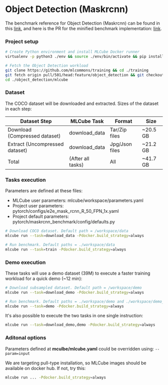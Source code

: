 # Object Detection (Maskrcnn)

The benchmark reference for Object Detection (Maskrcnn) can be found in this [link](https://github.com/mlcommons/training/tree/master/retired_benchmarks/maskrcnn), and here is the PR for the minified benchmark implementation: [link](https://github.com/mlcommons/training/pull/501).

### Project setup

```bash
# Create Python environment and install MLCube Docker runner 
virtualenv -p python3 ./env && source ./env/bin/activate && pip install pip==24.0 && pip install mlcube-docker

# Fetch the Object Detection workload
git clone https://github.com/mlcommons/training && cd ./training
git fetch origin pull/501/head:feature/object_detection && git checkout feature/object_detection
cd ./object_detection/mlcube
```

### Dataset

The COCO dataset will be downloaded and extracted. Sizes of the dataset in each step:

| Dataset Step                   | MLCube Task       | Format         | Size     |
|--------------------------------|-------------------|----------------|----------|
| Download (Compressed dataset)  | download_data     | Tar/Zip files  | ~20.5 GB |
| Extract (Uncompressed dataset) | download_data     | Jpg/Json files | ~21.2 GB |
| Total                          | (After all tasks) | All            | ~41.7 GB |

### Tasks execution

Parameters are defined at these files:

* MLCube user parameters: mlcube/workspace/parameters.yaml
* Project user parameters: pytorch/configs/e2e_mask_rcnn_R_50_FPN_1x.yaml
* Project default parameters: pytorch/maskrcnn_benchmark/config/defaults.py

```bash
# Download COCO dataset. Default path = /workspace/data
mlcube run --task=download_data -Pdocker.build_strategy=always

# Run benchmark. Default paths = ./workspace/data
mlcube run --task=train -Pdocker.build_strategy=always
```

### Demo execution

These tasks will use a demo dataset (39M) to execute a faster training workload for a quick demo (~12 min):

```bash
# Download subsampled dataset. Default path = /workspace/demo
mlcube run --task=download_demo -Pdocker.build_strategy=always

# Run benchmark. Default paths = ./workspace/demo and ./workspace/demo_output
mlcube run --task=demo -Pdocker.build_strategy=always
```

It's also possible to execute the two tasks in one single instruction:

```bash
mlcube run --task=download_demo,demo -Pdocker.build_strategy=always
```

### Aditonal options

Parameters defined at **mculbe/mlcube.yaml** could be overridden using: `--param=input`

We are targeting pull-type installation, so MLCube images should be available on docker hub. If not, try this:

```bash
mlcube run ... -Pdocker.build_strategy=always
```
